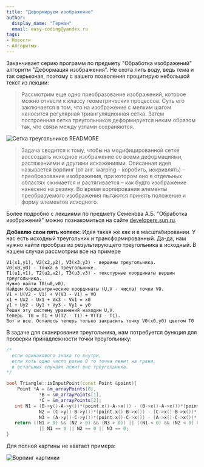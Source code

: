 ```yaml
---
title: "Деформируем изображение"
author:
  display_name: "Герман"
  email: easy-coding@yandex.ru
tags:
- Новости
- Алгоритмы
---
```


Заканчивает серию программ по предмету "Обработка изображений" алгоритм "Деформация изображения". Не охота лить воду, ведь тема и так серьезная, поэтому с вашего позволения процитирую небольшой текст из лекции:

> Рассмотрим еще одно преобразование изображений, которое можно отнести к классу геометрических процессов. Суть его заключается в том, что на изображение с мелким шагом наносится регулярная триангуляционная сетка. Затем построенная сетка треугольников деформируется неким образом так, что связи между узлами сохраняются.

![Сетка треугольников](/posts/2012/01-26-deformiruem-izobrazhenie/grid_warping.jpeg)
READMORE
> Задача сводится к тому, чтобы на модифицированной сетке воссоздать исходное изображение со всеми деформациями, растяжениями и другими искажениями. Описанная идея называется ворпинг (от анг. warping &ndash; коробить, искривлять) &ndash; преобразование изображения, при котором оно в отдельных областях сжимается и растягивается &ndash; как будто изображение нанесено на резину. Во время ворпирования элементы преобразуемого изображения пытаются принять положение и форму элементов исходного.

Более подробно с лекциями по предмету Семенова А.Б. "Обработка изображений" можно познакомиться на сайте [developers.sun.ru](http://developers.sun.ru/content/view/232/121/).

**Добавлю свои пять копеек:** Идея такая же как и в масштабировании. У нас есть исходный треугольник и трансформированный. Да-да, нам нужно найти прообраз из результирующего треугольника в исходный. В нашем случаи рассмотрим все на примере

```
V1(x1,y1), V2(x2,y2), V3(x3,y3) - вершины треугольника.
V0(x0,y0) - точка в треугольнике.
T1(u1,v1), T2(u2,v2), T3(u3,v3) - текстурные координаты вершин треугольника.
Нужно найти T0(u0,v0).
Найдем барицентрические координаты (U,V - числа) точки V0.
V1 + U(V2 - V1) + V(V3 - V1) = V0
x1 + Ux2 - Ux1 + Vx3 - Vx1 = x0
y1 + Uy2 - Uy1 + Vy3 - Vy1 = y0
Решая эту систему уравнений находим U,V.
Теперь  T0 = T1 + U(T2 - T1) + V(T3 - T1).
Вот и все. Осталось теперь только закрасить точку V0(x0,y0) цветом T0
```

В задаче для сканирования треугольника, нам потребуется функция для проверки принадлежности точки треугольнику:

``` cpp
/*
  если одинакового знака то внутри,
  если хоть одно число равно 0 то точка лежит на грани,
  в остальных случаях лежит вне треугольника.
*/

bool Triangle::isInputPoint(const Point &point){
    Point *A = &m_arrayPoints[0],
            *B = &m_arrayPoints[1],
            *C = &m_arrayPoints[2];
   int N1 = (B->y()-A->y())*(point.x()-A->x()) - (B->x()-A->x())*(point.y()-A->y()),
            N2 = (C->y()-B->y())*(point.x()-B->x()) - (C->x()-B->x())*(point.y()-B->y()),
            N3 = (A->y()-C->y())*(point.x()-C->x()) - (A->x()-C->x())*(point.y()-C->y());
   return ((N1 > 0) && (N2 > 0) && (N3 > 0)) || ((N1 < 0) && (N2 < 0) && (N3 < 0))
            || N1 == 0 || N2 == 0 || N3 == 0;
}
```

Для полной картины не хватает примера:

![Ворпинг картинки](/posts/2012/01-26-deformiruem-izobrazhenie/girl_warping.jpeg)
